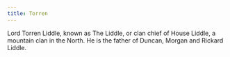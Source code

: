 ```yaml
---
title: Torren
---
```


Lord Torren Liddle, known as The Liddle, or clan chief of House Liddle, a mountain clan in the North. He is the father of Duncan, Morgan and Rickard Liddle.


